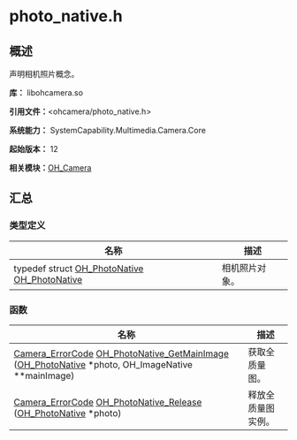 # photo_native.h


## 概述

声明相机照片概念。

**库：** libohcamera.so

**引用文件：**&lt;ohcamera/photo_native.h&gt;

**系统能力：** SystemCapability.Multimedia.Camera.Core

**起始版本：** 12

**相关模块：**[OH_Camera](_o_h___camera.md)


## 汇总


### 类型定义

| 名称 | 描述 | 
| -------- | -------- |
| typedef struct [OH_PhotoNative](_o_h___camera.md#oh_photonative) [OH_PhotoNative](_o_h___camera.md#oh_photonative) | 相机照片对象。 | 


### 函数

| 名称 | 描述 | 
| -------- | -------- |
| [Camera_ErrorCode](_o_h___camera.md#camera_errorcode) [OH_PhotoNative_GetMainImage](_o_h___camera.md#oh_photonative_getmainimage) ([OH_PhotoNative](_o_h___camera.md#oh_photonative) \*photo, OH_ImageNative \*\*mainImage) | 获取全质量图。 | 
| [Camera_ErrorCode](_o_h___camera.md#camera_errorcode) [OH_PhotoNative_Release](_o_h___camera.md#oh_photonative_release) ([OH_PhotoNative](_o_h___camera.md#oh_photonative) \*photo) | 释放全质量图实例。 | 
